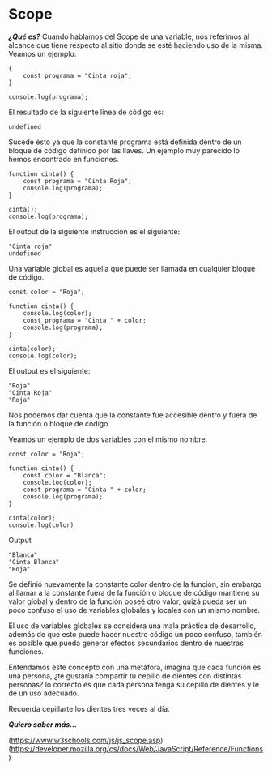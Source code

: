 # Scope #

***¿Qué es?***
Cuando hablamos del Scope de una variable, nos referimos al alcance que tiene respecto al sitio donde se esté haciendo uso de la misma. Veamos un ejemplo:

```
{
    const programa = "Cinta roja";
}

console.log(programa);
```

El resultado de la siguiente línea de código es:

```
undefined
```

Sucede ésto ya que la constante programa está definida dentro de un bloque de código definido por las llaves. Un ejemplo muy parecido lo hemos encontrado en funciones.

```
function cinta() {
    const programa = "Cinta Roja";
    console.log(programa);
}

cinta();
console.log(programa);
```

El output de la siguiente instrucción es el siguiente:

```
"Cinta roja"
undefined
```

Una variable global es aquella que puede ser llamada en cualquier bloque de código.

```
const color = "Roja";

function cinta() {
    console.log(color);
    const programa = "Cinta " + color;
    console.log(programa);
}

cinta(color);
console.log(color);
```

El output es el siguiente:

```
"Roja"
"Cinta Roja"
"Roja"
```

Nos podemos dar cuenta que la constante fue accesible dentro y fuera de la función o bloque de código.

Veamos un ejemplo de dos variables con el mismo nombre.

```
const color = "Roja";

function cinta() {
    const color = "Blanca";
    console.log(color);
    const programa = "Cinta " + color;
    console.log(programa);
}

cinta(color);
console.log(color)
```

Output
```
"Blanca"
"Cinta Blanca"
"Roja"
```

Se definió nuevamente la constante color dentro de la función, sin embargo al llamar a la constante fuera de la función o bloque de código mantiene su valor global y dentro de la función poseé otro valor, quizá pueda ser un poco confuso el uso de variables globales y locales con un mismo nombre.

El uso de variables globales se considera una mala práctica de desarrollo, además de que esto puede hacer nuestro código un poco confuso, también es posible que pueda generar efectos secundarios dentro de nuestras funciones.

Entendamos este concepto con una metáfora, imagina que cada función es una persona, ¿te gustaría compartir tu cepillo de dientes con distintas personas? lo correcto es que cada persona tenga su cepillo de dientes y le de un uso adecuado.

Recuerda cepillarte los dientes tres veces al día.

***Quiero saber más...***

(https://www.w3schools.com/js/js_scope.asp)
(https://developer.mozilla.org/cs/docs/Web/JavaScript/Reference/Functions)